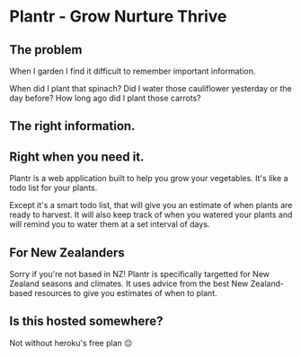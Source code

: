 # Plantr - Grow Nurture Thrive

## The problem

When I garden I find it difficult to remember important information.

When did I plant that spinach? Did I water those cauliflower yesterday or the day before? How long ago did I plant those carrots?

## The right information.

## Right when you need it.

Plantr is a web application built to help you grow your vegetables. It's like a todo list for your plants.

Except it's a smart todo list, that will give you an estimate of when plants are ready to harvest. It will also keep track of when you watered your plants and will remind you to water them at a set interval of days.

## For New Zealanders

Sorry if you're not based in NZ! Plantr is specifically targetted for New Zealand seasons and climates. It uses advice from the best New Zealand-based resources to give you estimates of when to plant.

## Is this hosted somewhere?

Not without heroku's free plan 😔

